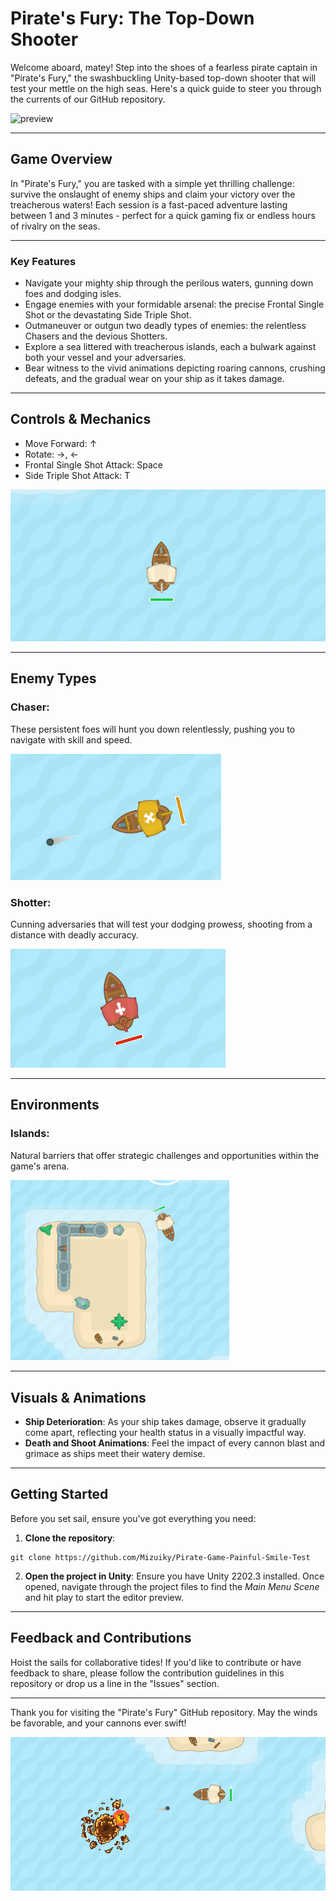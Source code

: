 
# Pirate's Fury: The Top-Down Shooter

Welcome aboard, matey! Step into the shoes of a fearless pirate captain in "Pirate's Fury," the swashbuckling Unity-based top-down shooter that will test your mettle on the high seas. Here's a quick guide to steer you through the currents of our GitHub repository.

![preview](assets/preview.gif)

---

## Game Overview

In "Pirate's Fury," you are tasked with a simple yet thrilling challenge: survive the onslaught of enemy ships and claim your victory over the treacherous waters! Each session is a fast-paced adventure lasting between 1 and 3 minutes - perfect for a quick gaming fix or endless hours of rivalry on the seas.

---

### Key Features

- Navigate your mighty ship through the perilous waters, gunning down foes and dodging isles.
- Engage enemies with your formidable arsenal: the precise Frontal Single Shot or the devastating Side Triple Shot.
- Outmaneuver or outgun two deadly types of enemies: the relentless Chasers and the devious Shotters.
- Explore a sea littered with treacherous islands, each a bulwark against both your vessel and your adversaries.
- Bear witness to the vivid animations depicting roaring cannons, crushing defeats, and the gradual wear on your ship as it takes damage.

---

## Controls & Mechanics

- Move Forward: ↑
- Rotate: →, ←
- Frontal Single Shot Attack: Space
- Side Triple Shot Attack: T

![Movement](assets/movement.gif)

---

## Enemy Types

### Chaser:
These persistent foes will hunt you down relentlessly, pushing you to navigate with skill and speed.

![Chaser](assets/chaser.png)



### Shotter:
Cunning adversaries that will test your dodging prowess, shooting from a distance with deadly accuracy.

![Shotter](assets/shotter.png)

---

## Environments

### Islands:
Natural barriers that offer strategic challenges and opportunities within the game's arena.
  

<img src="assets/islands.png" alt="Islands" width="350"/>

---

## Visuals & Animations

- **Ship Deterioration**: As your ship takes damage, observe it gradually come apart, reflecting your health status in a visually impactful way.
- **Death and Shoot Animations**: Feel the impact of every cannon blast and grimace as ships meet their watery demise.

---

## Getting Started

Before you set sail, ensure you've got everything you need:

1. **Clone the repository**:
```git
git clone https://github.com/Mizuiky/Pirate-Game-Painful-Smile-Test
```
2. **Open the project in Unity**:
Ensure you have Unity 2202.3 installed. Once opened, navigate through the project files to find the _Main Menu Scene_ and hit play to start the editor preview.

---

## Feedback and Contributions

Hoist the sails for collaborative tides! If you'd like to contribute or have feedback to share, please follow the contribution guidelines in this repository or drop us a line in the "Issues" section.

---

Thank you for visiting the "Pirate's Fury" GitHub repository. May the winds be favorable, and your cannons ever swift!

![battle](assets/battle.png)
